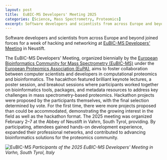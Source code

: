 ```yaml
---
layout: post
title:  EuBIC-MS Developers' Meeting 2025
categories: [Science, Mass Spectrometry, Proteomics]
excerpt: Software developers and scientists from across Europe and beyond joined forces for a week of hacking and networking at EuBIC-MS Developers' Meeting in Neustift.
---
```


Software developers and scientists from across Europe and beyond joined forces for a week of hacking and networking at [EuBIC-MS Developers' Meeting](https://eubic-ms.org/events/2025-developers-meeting/) in Neustift.

The EuBIC-MS Developers' Meeting, organized biennially by the [European Bioinformatics Community for Mass Spectrometry (EuBIC-MS)](https://eubic-ms.org) under the [European Proteomics Association (EuPA)](https://eupa.org/), aims to foster collaboration between computer scientists and developers in computational proteomics and bioinformatics.
The hacakthon featured brilliant keynote lectures, a poster session, and breakout sessions where participants worked together on bioinformatics tools, packages, and metadata resources to address key challenges in mass spectrometry-based proteomics. Hackathon projects were proposed by the participants themselves, with the final selection determined by vote.
For the first time, there were more projects proposed than could be accommodated, demonstrating the growing interest in the field as well as the hackathon format.
The 2025 meeting was organized February 2–7 at the Abbey of Neustift in Vahrn, South Tyrol, providing. By participating, attendees gained hands-on development experience, expanded their professional networks, and contributed to advancing bioinformatics solutions for the proteomics community.

![EuBIC-MS]({{magnuspalmblad.github.io}}/assets/EuBIC-MS.png)
*Participants of the 2025 EuBIC-MS Developers' Meeting in Varhn, South Tyrol, Italy*

&nbsp;
&nbsp;
&nbsp;
